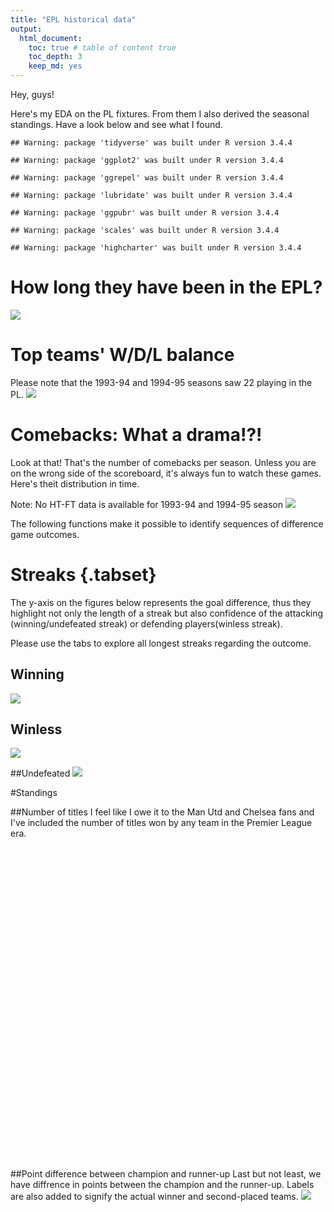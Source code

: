 ```yaml
---
title: "EPL historical data"
output: 
  html_document:
    toc: true # table of content true
    toc_depth: 3
    keep_md: yes
---
```



Hey, guys!

Here's my EDA on the PL fixtures. From them I also derived the seasonal standings. Have a look below and see what I found.


```
## Warning: package 'tidyverse' was built under R version 3.4.4
```

```
## Warning: package 'ggplot2' was built under R version 3.4.4
```

```
## Warning: package 'ggrepel' was built under R version 3.4.4
```

```
## Warning: package 'lubridate' was built under R version 3.4.4
```

```
## Warning: package 'ggpubr' was built under R version 3.4.4
```

```
## Warning: package 'scales' was built under R version 3.4.4
```

```
## Warning: package 'highcharter' was built under R version 3.4.4
```

# How long they have been in the EPL?
![](EPL_historical_data_analysis_files/figure-html/numberOfSeasons-1.png)<!-- -->

# Top teams' W/D/L balance


Please note that the 1993-94 and 1994-95 seasons saw 22 playing in the PL.
![](EPL_historical_data_analysis_files/figure-html/wdlPlot-1.png)<!-- -->

# Comebacks: What a drama!?!

Look at that! That's the number of comebacks per season. Unless you are on the wrong side of the scoreboard, it's always fun to watch these games. Here's theit distribution in time.

Note: No HT-FT data is available for 1993-94 and 1994-95 season
![](EPL_historical_data_analysis_files/figure-html/comebacks-1.png)<!-- -->

The following functions make it possible to identify sequences of difference game outcomes.

# Streaks {.tabset}

The y-axis on the figures below represents the goal difference, thus they highlight not only the length of a streak but also confidence of the attacking (winning/undefeated streak) or defending players(winless streak).

Please use the tabs to explore all longest streaks regarding the outcome.

## Winning
![](EPL_historical_data_analysis_files/figure-html/wins-1.png)<!-- -->

## Winless
![](EPL_historical_data_analysis_files/figure-html/winless-1.png)<!-- -->

##Undefeated
![](EPL_historical_data_analysis_files/figure-html/undefeated-1.png)<!-- -->

#Standings




##Number of titles
I feel like I owe it to the Man Utd and Chelsea fans and I've included the number of titles won by any team in the Premier League era.
<!--html_preserve--><div id="htmlwidget-8a2b64eec188595499fc" style="width:100%;height:500px;" class="highchart html-widget"></div>
<script type="application/json" data-for="htmlwidget-8a2b64eec188595499fc">{"x":{"hc_opts":{"title":{"text":"Premier League Titles"},"yAxis":{"title":{"text":[]},"type":"linear"},"credits":{"enabled":false},"exporting":{"enabled":false},"plotOptions":{"series":{"turboThreshold":0,"showInLegend":false,"marker":{"enabled":true}},"treemap":{"layoutAlgorithm":"squarified"},"bubble":{"minSize":5,"maxSize":25},"scatter":{"marker":{"symbol":"circle"}}},"annotationsOptions":{"enabledButtons":false},"tooltip":{"delayForDisplay":10},"colorAxis":{"auxpar":null},"series":[{"group":"group","data":[{"team":"Arsenal","titles":3,"value":3,"colorValue":3,"size":20,"name":"Arsenal"},{"team":"Blackburn","titles":1,"value":1,"colorValue":1,"size":20,"name":"Blackburn"},{"team":"Chelsea","titles":5,"value":5,"colorValue":5,"size":20,"name":"Chelsea"},{"team":"Leicester","titles":1,"value":1,"colorValue":1,"size":20,"name":"Leicester"},{"team":"Man City","titles":3,"value":3,"colorValue":3,"size":20,"name":"Man City"},{"team":"Man United","titles":12,"value":12,"colorValue":12,"size":20,"name":"Man United"}],"type":"treemap"}],"xAxis":{"type":"category","title":{"text":"team"},"categories":null}},"theme":{"colors":["#F45B5B","#8085E9","#8D4654","#7798BF","#AAEEEE","#FF0066","#EEAAEE","#55BF3B","#DF5353"],"chart":{"backgroundColor":null,"divBackgroundImage":"http://www.highcharts.com/samples/graphics/sand.png","style":{"fontFamily":"Signika, serif"}},"title":{"style":{"color":"black","fontSize":"16px","fontWeight":"bold"}},"subtitle":{"style":{"color":"black"}},"tooltip":{"borderWidth":0},"legend":{"itemStyle":{"fontWeight":"bold","fontSize":"13px"}},"xAxis":{"labels":{"style":{"color":"#6e6e70"}}},"yAxis":{"labels":{"style":{"color":"#6e6e70"}}},"plotOptions":{"series":{"shadow":false},"candlestick":{"lineColor":"#404048"},"map":{"shadow":false}},"navigator":{"xAxis":{"gridLineColor":"#D0D0D8"}},"rangeSelector":{"buttonTheme":{"fill":"white","stroke":"#C0C0C8","stroke-width":1,"states":{"select":{"fill":"#D0D0D8"}}}},"scrollbar":{"trackBorderColor":"#C0C0C8"},"background2":"#E0E0E8"},"conf_opts":{"global":{"Date":null,"VMLRadialGradientURL":"http =//code.highcharts.com/list(version)/gfx/vml-radial-gradient.png","canvasToolsURL":"http =//code.highcharts.com/list(version)/modules/canvas-tools.js","getTimezoneOffset":null,"timezoneOffset":0,"useUTC":true},"lang":{"contextButtonTitle":"Chart context menu","decimalPoint":".","downloadJPEG":"Download JPEG image","downloadPDF":"Download PDF document","downloadPNG":"Download PNG image","downloadSVG":"Download SVG vector image","drillUpText":"Back to {series.name}","invalidDate":null,"loading":"Loading...","months":["January","February","March","April","May","June","July","August","September","October","November","December"],"noData":"No data to display","numericSymbols":["k","M","G","T","P","E"],"printChart":"Print chart","resetZoom":"Reset zoom","resetZoomTitle":"Reset zoom level 1:1","shortMonths":["Jan","Feb","Mar","Apr","May","Jun","Jul","Aug","Sep","Oct","Nov","Dec"],"thousandsSep":" ","weekdays":["Sunday","Monday","Tuesday","Wednesday","Thursday","Friday","Saturday"]}},"type":"chart","fonts":"Signika","debug":false},"evals":[],"jsHooks":[]}</script><!--/html_preserve-->

##Point difference between champion and runner-up
Last but not least, we have diffrence in points between the champion and the runner-up. Labels are also added to signify the actual winner and second-placed teams.
![](EPL_historical_data_analysis_files/figure-html/championsAndRunnersUp-1.png)<!-- -->
